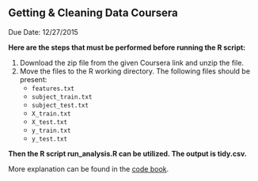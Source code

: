 ## Getting & Cleaning Data Coursera
Due Date: 12/27/2015

**Here are the steps that must be performed before running the R script:**

1. Download the zip file from the given Coursera link and unzip the file.
2. Move the files to the R working directory. The following files should be present:
	* `features.txt`
	* `subject_train.txt`
	* `subject_test.txt`
	* `X_train.txt`
	* `X_test.txt`
	* `y_train.txt`
	* `y_test.txt`

**Then the R script run_analysis.R can be utilized. The output is tidy.csv.**

More explanation can be found in the [code book](CodeBook.md).
